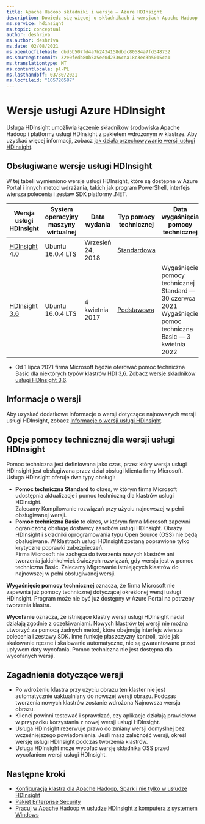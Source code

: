 ```yaml
---
title: Apache Hadoop składniki i wersje — Azure HDInsight
description: Dowiedz się więcej o składnikach i wersjach Apache Hadoop w usłudze Azure HDInsight.
ms.service: hdinsight
ms.topic: conceptual
author: deshriva
ms.author: deshriva
ms.date: 02/08/2021
ms.openlocfilehash: dbd5b507fd4a7b2434158dbdc80584a7fd348732
ms.sourcegitcommit: 32e0fedb80b5a5ed0d2336cea18c3ec3b5015ca1
ms.translationtype: MT
ms.contentlocale: pl-PL
ms.lasthandoff: 03/30/2021
ms.locfileid: "105726587"
---
```

# <a name="azure-hdinsight-versions"></a>Wersje usługi Azure HDInsight

Usługa HDInsight umożliwia łączenie składników środowiska Apache Hadoop i platformy usługi HDInsight z pakietem wdrożonym w klastrze. Aby uzyskać więcej informacji, zobacz [jak działa przechowywanie wersji usługi HDInsight](hdinsight-overview-versioning.md).

## <a name="supported-hdinsight-versions"></a>Obsługiwane wersje usługi HDInsight

W tej tabeli wymieniono wersje usługi HDInsight, które są dostępne w Azure Portal i innych metod wdrażania, takich jak program PowerShell, interfejs wiersza polecenia i zestaw SDK platformy .NET.

| Wersja usługi HDInsight | System operacyjny maszyny wirtualnej | Data wydania| Typ pomocy technicznej | Data wygaśnięcia pomocy technicznej | Data wycofania | Wysoka dostępność |
| --- | --- | --- | --- | --- | --- | ---|
| [HDInsight 4.0](hdinsight-40-component-versioning.md) |Ubuntu 16.0.4 LTS |Wrzesień 24, 2018 | [Standardowa](hdinsight-component-versioning.md#support-options-for-hdinsight-versions) | | |Tak |
| [HDInsight 3,6](hdinsight-36-component-versioning.md) |Ubuntu 16.0.4 LTS |4 kwietnia 2017      | [Podstawowa](hdinsight-component-versioning.md#support-options-for-hdinsight-versions) | Wygaśnięcie pomocy technicznej Standard — 30 czerwca 2021 <br> Wygaśnięcie pomoc techniczna Basic — 3 kwietnia 2022 |4 kwietnia 2022 |Tak |

* Od 1 lipca 2021 firma Microsoft będzie oferować pomoc techniczna Basic dla niektórych typów klastrów HDI 3,6. Zobacz [wersje składników usługi HDInsight 3,6](hdinsight-36-component-versioning.md).

## <a name="release-notes"></a>Informacje o wersji

Aby uzyskać dodatkowe informacje o wersji dotyczące najnowszych wersji usługi HDInsight, zobacz [Informacje o wersji usługi HDInsight](hdinsight-release-notes.md).

## <a name="support-options-for-hdinsight-versions"></a>Opcje pomocy technicznej dla wersji usługi HDInsight

Pomoc techniczna jest definiowana jako czas, przez który wersja usługi HDInsight jest obsługiwana przez dział obsługi klienta firmy Microsoft. Usługa HDInsight oferuje dwa typy obsługi: 
- **Pomoc techniczna Standard** to okres, w którym firma Microsoft udostępnia aktualizacje i pomoc techniczną dla klastrów usługi HDInsight.  
    Zalecamy Kompilowanie rozwiązań przy użyciu najnowszej w pełni obsługiwanej wersji. 
- **Pomoc techniczna Basic** to okres, w którym firma Microsoft zapewni ograniczoną obsługę dostawcy zasobów usługi HDInsight. Obrazy HDInsight i składniki oprogramowania typu Open Source (OSS) nie będą obsługiwane.   W klastrach usługi HDInsight zostaną poprawione tylko krytyczne poprawki zabezpieczeń.  
  Firma Microsoft nie zachęca do tworzenia nowych klastrów ani tworzenia jakichkolwiek świeżych rozwiązań, gdy wersja jest w pomoc techniczna Basic. Zalecamy Migrowanie istniejących klastrów do najnowszej w pełni obsługiwanej wersji. 

**Wygaśnięcie pomocy technicznej** oznacza, że firma Microsoft nie zapewnia już pomocy technicznej dotyczącej określonej wersji usługi HDInsight. Program może nie być już dostępny w Azure Portal na potrzeby tworzenia klastra.

**Wycofanie** oznacza, że istniejące klastry wersji usługi HDInsight nadal działają zgodnie z oczekiwaniami. Nowych klastrów tej wersji nie można utworzyć za pomocą żadnych metod, które obejmują interfejs wiersza polecenia i zestawy SDK. Inne funkcje płaszczyzny kontroli, takie jak skalowanie ręczne i skalowanie automatyczne, nie są gwarantowane przed upływem daty wycofania. Pomoc techniczna nie jest dostępna dla wycofanych wersji.

## <a name="versioning-considerations"></a>Zagadnienia dotyczące wersji
- Po wdrożeniu klastra przy użyciu obrazu ten klaster nie jest automatycznie uaktualniany do nowszej wersji obrazu. Podczas tworzenia nowych klastrów zostanie wdrożona Najnowsza wersja obrazu.
- Klienci powinni testować i sprawdzać, czy aplikacje działają prawidłowo w przypadku korzystania z nowej wersji usługi HDInsight.
- Usługa HDInsight rezerwuje prawo do zmiany wersji domyślnej bez wcześniejszego powiadomienia. Jeśli masz zależność wersji, określ wersję usługi HDInsight podczas tworzenia klastrów.
- Usługa HDInsight może wycofać wersję składnika OSS przed wycofaniem wersji usługi HDInsight.

## <a name="next-steps"></a>Następne kroki

- [Konfiguracja klastra dla Apache Hadoop, Spark i nie tylko w usłudze HDInsight](hdinsight-hadoop-provision-linux-clusters.md)
- [Pakiet Enterprise Security](./enterprise-security-package.md)
- [Pracuj w Apache Hadoop w usłudze HDInsight z komputera z systemem Windows](hdinsight-hadoop-windows-tools.md)
